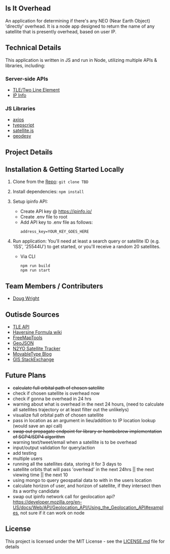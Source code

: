 ## Is It Overhead
An application for determining if there's any NEO (Near Earth Object) 'directly' overhead. It is a node app designed to return the name of any satellite that is presently overhead, based on user IP.

## Technical Details
This application is written in JS and run in Node, utilizing multiple APIs & libraries, including:

### Server-side APIs
  * [TLE/Two Line Element](https://tle.ivanstanojevic.me/#/)
  * [IP Info](http://ipinfo.io)
### JS Libraries
  * [axios](https://axios-http.com/docs/intro)
  * [tyepscript]()
  * [satellite.js](https://www.npmjs.com/package/satellite.js)
  * [geodesy](https://www.npmjs.com/package/geodesy)

## Project Details

## Installation & Getting Started Locally
  1. Clone from the [Repo](https://github.com/DGWIIImelt/neo.git):
    ```
    git clone TBD
    ```
  2. Install dependencies:
    ```
    npm install
    ```
  3. Setup ipinfo API:
     * Create API key @ https://ipinfo.io/
     * Create .env file to root
     * Add API key to .env file as follows:
        ```
        address_key=YOUR_KEY_GOES_HERE
        ```
  4. Run application: You'll need at least a search query or satellite ID (e.g. 'ISS', '25544U') to get started, or you'll receive a random 20 satellites.

     * Via CLI
        ```
        npm run build
        npm run start
        ```

## Team Members / Contributers
  * [Doug Wright](https://github.com/Spazcool)

## Outisde Sources
  * [TLE API](https://tle.ivanstanojevic.me/api/tle/{id}/propagate)
  * [Haversine Formula wiki](https://en.wikipedia.org/wiki/Haversine_formula)
  * [FreeMapTools](https://www.freemaptools.com/measure-distance.htm)
  * [GeoJSON](https://geojson.io/)
  * [N2YO Satellite Tracker](https://www.n2yo.com/satellite/?s=25544#results)
  * [MovableType Blog](https://www.movable-type.co.uk/scripts/latlong.html)
  * [GIS StackExchange](https://gis.stackexchange.com/questions/436868/calculate-nearest-point-in-a-orbital-path-to-user-gps)

## Future Plans
  * ~~calculate full orbital path of chosen satellite~~
  * check if chosen satellite is overhead now
  * check if gonna be overhead in 24 hrs
  * warning about what is overhead in the next 24 hours, (need to calculate all satellites trajectory or at least filter out the unlikelys)
  * visualize full orbital path of chosen satellite
  * pass in location as an argument in lieu/addition to IP location lookup (would save an api call)
  * ~~swap out propagate endpoint for library or hombebrew implementation of SGP4/SDP4 algorithm~~
  * warning text/tweet/email when a satellite is to be overhead
  * input/output validation for query/action
  * add testing
  * multiple users
  * running all the satellites data, storing it for 3 days to
  * satellite orbits that will pass 'overhead' in the next 24hrs || the next viewing time || the next 10
  * using mongo to query geospatial data to with in the users location
  * calculate horizon of user, and horizon of satellite, if they intersect then its a worthy candidate
  * swap out ipinfo network call for geolocation api? https://developer.mozilla.org/en-US/docs/Web/API/Geolocation_API/Using_the_Geolocation_API#examples, not sure if it can work on node

## License
This project is licensed under the MIT License - see the [LICENSE.md](LICENSE.md) file for details
